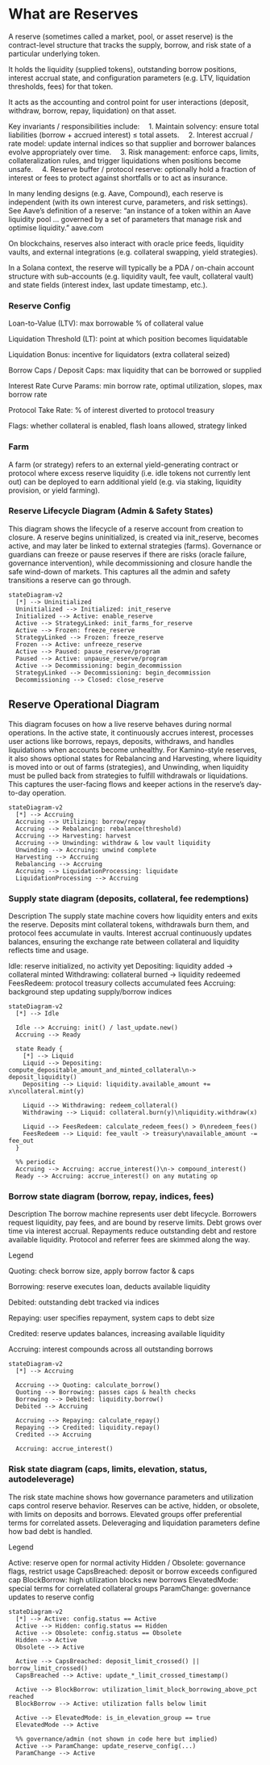 # What are Reserves

A reserve (sometimes called a market, pool, or asset reserve) is the contract-level structure that tracks the supply, borrow, and risk state of a particular underlying token.


It holds the liquidity (supplied tokens), outstanding borrow positions, interest accrual state, and configuration parameters (e.g. LTV, liquidation thresholds, fees) for that token.


It acts as the accounting and control point for user interactions (deposit, withdraw, borrow, repay, liquidation) on that asset.


Key invariants / responsibilities include:
   1. Maintain solvency: ensure total liabilities (borrow + accrued interest) ≤ total assets.
   2. Interest accrual / rate model: update internal indices so that supplier and borrower balances evolve appropriately over time.
   3. Risk management: enforce caps, limits, collateralization rules, and trigger liquidations when positions become unsafe.
   4. Reserve buffer / protocol reserve: optionally hold a fraction of interest or fees to protect against shortfalls or to act as insurance.


In many lending designs (e.g. Aave, Compound), each reserve is independent (with its own interest curve, parameters, and risk settings). See Aave’s definition of a reserve: “an instance of a token within an Aave liquidity pool … governed by a set of parameters that manage risk and optimise liquidity.” aave.com


On blockchains, reserves also interact with oracle price feeds, liquidity vaults, and external integrations (e.g. collateral swapping, yield strategies).


In a Solana context, the reserve will typically be a PDA / on-chain account structure with sub-accounts (e.g. liquidity vault, fee vault, collateral vault) and state fields (interest index, last update timestamp, etc.).


### Reserve Config
Loan-to-Value (LTV): max borrowable % of collateral value

Liquidation Threshold (LT): point at which position becomes liquidatable

Liquidation Bonus: incentive for liquidators (extra collateral seized)

Borrow Caps / Deposit Caps: max liquidity that can be borrowed or supplied

Interest Rate Curve Params: min borrow rate, optimal utilization, slopes, max borrow rate

Protocol Take Rate: % of interest diverted to protocol treasury

Flags: whether collateral is enabled, flash loans allowed, strategy linked

### Farm
A farm (or strategy) refers to an external yield-generating contract or protocol where excess reserve liquidity (i.e. idle tokens not currently lent out) can be deployed to earn additional yield (e.g. via staking, liquidity provision, or yield farming).


### Reserve Lifecycle Diagram (Admin & Safety States)

This diagram shows the lifecycle of a reserve account from creation to closure. A reserve begins uninitialized, is created via init_reserve, becomes active, and may later be linked to external strategies (farms). Governance or guardians can freeze or pause reserves if there are risks (oracle failure, governance intervention), while decommissioning and closure handle the safe wind-down of markets. This captures all the admin and safety transitions a reserve can go through.

``` mermaid
stateDiagram-v2
  [*] --> Uninitialized
  Uninitialized --> Initialized: init_reserve
  Initialized --> Active: enable_reserve
  Active --> StrategyLinked: init_farms_for_reserve
  Active --> Frozen: freeze_reserve
  StrategyLinked --> Frozen: freeze_reserve
  Frozen --> Active: unfreeze_reserve
  Active --> Paused: pause_reserve/program
  Paused --> Active: unpause_reserve/program
  Active --> Decommissioning: begin_decommission
  StrategyLinked --> Decommissioning: begin_decommission
  Decommissioning --> Closed: close_reserve
```

## Reserve Operational Diagram
This diagram focuses on how a live reserve behaves during normal operations. In the active state, it continuously accrues interest, processes user actions like borrows, repays, deposits, withdraws, and handles liquidations when accounts become unhealthy. For Kamino-style reserves, it also shows optional states for Rebalancing and Harvesting, where liquidity is moved into or out of farms (strategies), and Unwinding, when liquidity must be pulled back from strategies to fulfill withdrawals or liquidations. This captures the user-facing flows and keeper actions in the reserve’s day-to-day operation.
``` mermaid
stateDiagram-v2
  [*] --> Accruing
  Accruing --> Utilizing: borrow/repay
  Accruing --> Rebalancing: rebalance(threshold)
  Accruing --> Harvesting: harvest
  Accruing --> Unwinding: withdraw & low vault liquidity
  Unwinding --> Accruing: unwind complete
  Harvesting --> Accruing
  Rebalancing --> Accruing
  Accruing --> LiquidationProcessing: liquidate
  LiquidationProcessing --> Accruing
```
### Supply state diagram (deposits, collateral, fee redemptions)

Description
The supply state machine covers how liquidity enters and exits the reserve. Deposits mint collateral tokens, withdrawals burn them, and protocol fees accumulate in vaults. Interest accrual continuously updates balances, ensuring the exchange rate between collateral and liquidity reflects time and usage.

Idle: reserve initialized, no activity yet
Depositing: liquidity added → collateral minted
Withdrawing: collateral burned → liquidity redeemed
FeesRedeem: protocol treasury collects accumulated fees
Accruing: background step updating supply/borrow indices

``` mermaid
stateDiagram-v2
  [*] --> Idle

  Idle --> Accruing: init() / last_update.new()
  Accruing --> Ready

  state Ready {
    [*] --> Liquid
    Liquid --> Depositing: compute_depositable_amount_and_minted_collateral\n-> deposit_liquidity()
    Depositing --> Liquid: liquidity.available_amount += x\ncollateral.mint(y)

    Liquid --> Withdrawing: redeem_collateral()
    Withdrawing --> Liquid: collateral.burn(y)\nliquidity.withdraw(x)

    Liquid --> FeesRedeem: calculate_redeem_fees() > 0\nredeem_fees()
    FeesRedeem --> Liquid: fee_vault -> treasury\navailable_amount -= fee_out
  }

  %% periodic
  Accruing --> Accruing: accrue_interest()\n-> compound_interest()
  Ready --> Accruing: accrue_interest() on any mutating op
```


### Borrow state diagram (borrow, repay, indices, fees)
Description
The borrow machine represents user debt lifecycle. Borrowers request liquidity, pay fees, and are bound by reserve limits. Debt grows over time via interest accrual. Repayments reduce outstanding debt and restore available liquidity. Protocol and referrer fees are skimmed along the way.

Legend

Quoting: check borrow size, apply borrow factor & caps

Borrowing: reserve executes loan, deducts available liquidity

Debited: outstanding debt tracked via indices

Repaying: user specifies repayment, system caps to debt size

Credited: reserve updates balances, increasing available liquidity

Accruing: interest compounds across all outstanding borrows
``` mermaid
stateDiagram-v2
  [*] --> Accruing

  Accruing --> Quoting: calculate_borrow()
  Quoting --> Borrowing: passes caps & health checks
  Borrowing --> Debited: liquidity.borrow()
  Debited --> Accruing

  Accruing --> Repaying: calculate_repay()
  Repaying --> Credited: liquidity.repay()
  Credited --> Accruing

  Accruing: accrue_interest()

```

### Risk state diagram (caps, limits, elevation, status, autodeleverage)
The risk state machine shows how governance parameters and utilization caps control reserve behavior. Reserves can be active, hidden, or obsolete, with limits on deposits and borrows. Elevated groups offer preferential terms for correlated assets. Deleveraging and liquidation parameters define how bad debt is handled.

Legend

Active: reserve open for normal activity
Hidden / Obsolete: governance flags, restrict usage
CapsBreached: deposit or borrow exceeds configured cap
BlockBorrow: high utilization blocks new borrows
ElevatedMode: special terms for correlated collateral groups
ParamChange: governance updates to reserve config

``` mermaid
stateDiagram-v2
  [*] --> Active: config.status == Active
  Active --> Hidden: config.status == Hidden
  Active --> Obsolete: config.status == Obsolete
  Hidden --> Active
  Obsolete --> Active

  Active --> CapsBreached: deposit_limit_crossed() || borrow_limit_crossed()
  CapsBreached --> Active: update_*_limit_crossed_timestamp()

  Active --> BlockBorrow: utilization_limit_block_borrowing_above_pct reached
  BlockBorrow --> Active: utilization falls below limit

  Active --> ElevatedMode: is_in_elevation_group == true
  ElevatedMode --> Active

  %% governance/admin (not shown in code here but implied)
  Active --> ParamChange: update_reserve_config(...) 
  ParamChange --> Active
  ```